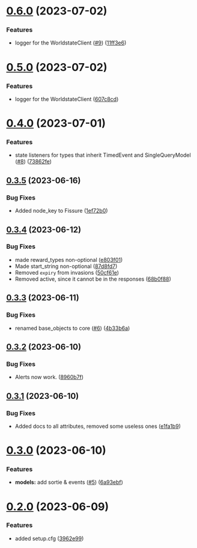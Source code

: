# [0.6.0](https://github.com/WFCD/warframe.py/compare/v0.5.0...v0.6.0) (2023-07-02)


### Features

* logger for the WorldstateClient ([#9](https://github.com/WFCD/warframe.py/issues/9)) ([11ff3e6](https://github.com/WFCD/warframe.py/commit/11ff3e6ea97f5d15ec480cf136849ed44ac8ab98))

# [0.5.0](https://github.com/WFCD/warframe.py/compare/v0.4.0...v0.5.0) (2023-07-02)


### Features

* logger for the WorldstateClient ([607c8cd](https://github.com/WFCD/warframe.py/commit/607c8cd6797f9e28bf2323766be8a2924cba3996))

# [0.4.0](https://github.com/WFCD/warframe.py/compare/v0.3.5...v0.4.0) (2023-07-01)


### Features

* state listeners for types that inherit TimedEvent and SingleQueryModel ([#8](https://github.com/WFCD/warframe.py/issues/8)) ([73862fe](https://github.com/WFCD/warframe.py/commit/73862feaf43dc27788ebcdce4ee2537830b1b495))

## [0.3.5](https://github.com/WFCD/warframe.py/compare/v0.3.4...v0.3.5) (2023-06-16)


### Bug Fixes

* Added node_key to Fissure ([1ef72b0](https://github.com/WFCD/warframe.py/commit/1ef72b0a0b8519bdb03fcf789e56f027f6b6332c))

## [0.3.4](https://github.com/WFCD/warframe.py/compare/v0.3.3...v0.3.4) (2023-06-12)


### Bug Fixes

* made reward_types non-optional ([e803f01](https://github.com/WFCD/warframe.py/commit/e803f0117e7070473677c04ad7f718ff19e1dd99))
* Made start_string non-optional ([87d8fd7](https://github.com/WFCD/warframe.py/commit/87d8fd77c863db8468019e27e00c06b87f02cf4d))
* Removed `expiry` from invasions ([50cf61e](https://github.com/WFCD/warframe.py/commit/50cf61ece12333d03a63f0e9ed13c66b2f28b0ad))
* Removed active, since it cannot be in the responses ([68b0f88](https://github.com/WFCD/warframe.py/commit/68b0f8831f2229269a3add077bc5b23325dc911a))

## [0.3.3](https://github.com/WFCD/warframe.py/compare/v0.3.2...v0.3.3) (2023-06-11)


### Bug Fixes

* renamed base_objects to core ([#6](https://github.com/WFCD/warframe.py/issues/6)) ([4b33b6a](https://github.com/WFCD/warframe.py/commit/4b33b6a7305ce2b377a5449332bfb39e8b364879))

## [0.3.2](https://github.com/WFCD/warframe.py/compare/v0.3.1...v0.3.2) (2023-06-10)


### Bug Fixes

* Alerts now work. ([8960b7f](https://github.com/WFCD/warframe.py/commit/8960b7f3ceed272c36e29db7cafb0e19cf2dcf94))

## [0.3.1](https://github.com/WFCD/warframe.py/compare/v0.3.0...v0.3.1) (2023-06-10)


### Bug Fixes

* Added docs to all attributes, removed some useless ones ([e1fa1b9](https://github.com/WFCD/warframe.py/commit/e1fa1b96d09e300eca7de2f5e5ec91e21874578e))

# [0.3.0](https://github.com/WFCD/warframe.py/compare/v0.2.0...v0.3.0) (2023-06-10)


### Features

* **models:** add sortie & events ([#5](https://github.com/WFCD/warframe.py/issues/5)) ([6a93ebf](https://github.com/WFCD/warframe.py/commit/6a93ebfd3cda9af4088d9be244e0425ddcb46d4e))

# [0.2.0](https://github.com/WFCD/warframe.py/compare/v0.1.3...v0.2.0) (2023-06-09)


### Features

* added setup.cfg ([3962e99](https://github.com/WFCD/warframe.py/commit/3962e993669a93ec0c1883e3c56beb8a5b27a752))
